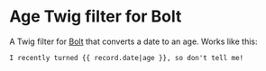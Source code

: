 # Age Twig filter for Bolt

A Twig filter for [Bolt](https://bolt.cm) that converts a date to an age. Works like this:

```twig
I recently turned {{ record.date|age }}, so don't tell me!
```
